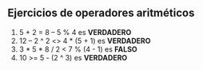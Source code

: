 ## Ejercicios de operadores aritméticos
1. 5 + 2 = 8 – 5 % 4 es **VERDADERO**
2. 12 – 2 ^ 2 <> 4 * (5 + 1) es **VERDADERO**
3. 3 * 5 * 8 / 2 < 7 % (4 - 1) es **FALSO**
4. 10 >= 5 - (2 ^ 3) es **VERDADERO**